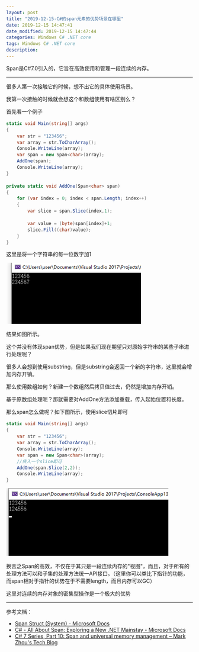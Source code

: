```yaml
---
layout: post
title: "2019-12-15-C#的span元素的优势场景在哪里"
date: 2019-12-15 14:47:41
date_modified: 2019-12-15 14:47:44
categories: Windows C# .NET core 
tags: Windows C# .NET core 
description:
---
```


Span是C#7.0引入的，它旨在高效使用和管理一段连续的内存。

-----

很多人第一次接触它的时候，想不出它的具体使用场景。

我第一次接触的时候就会想这个和数组使用有啥区别么？

首先看一个例子

```c#
static void Main(string[] args)
{
    var str = "123456";
    var array = str.ToCharArray();
    Console.WriteLine(array);
    var span = new Span<char>(array);
    AddOne(span);
    Console.WriteLine(array);
}

private static void AddOne(Span<char> span)
{
    for (var index = 0; index < span.Length; index++)
    {
        var slice = span.Slice(index,1);

        var value = (byte)span[index]+1;
        slice.Fill((char)value);
    }
}

```

这里是将一个字符串的每一位数字加1

![image-20191215155531968](../media/image-20191215155531968.png)

结果如图所示。

这个并没有体现span优势，但是如果我们现在期望只对原始字符串的某些子串进行处理呢？

很多人会想到使用substring，但是substring会返回一个新的字符串，这里就会增加内存开销。

那么使用数组如何？新建一个数组然后拷贝值过去，仍然是增加内存开销。

基于原数组处理呢？那就需要对AddOne方法添加重载，传入起始位置和长度。



那么span怎么做呢？如下图所示，使用slice切片即可

```C#
static void Main(string[] args)
{
    var str = "123456";
    var array = str.ToCharArray();
    Console.WriteLine(array);
    var span = new Span<char>(array);
    //传入一个slice即可
    AddOne(span.Slice(2,2));
    Console.WriteLine(array);
}

```

![image-20191215160113211](../media/image-20191215160113211.png)

换言之Span的高效，不仅在于其只是一段连续内存的"视图"，而且，对于所有的处理方法可以和子集的处理方法统一API接口。（这里你可以类比下指针的功能，而span相对于指针的优势在于不需要length，而且内存可以GC）

这里对连续的内存对象的密集型操作是一个极大的优势

---

参考文档：

-  [Span<T> Struct (System) - Microsoft Docs](https://docs.microsoft.com/en-us/dotnet/api/system.span-1?view=netcore-3.1)
- [C# - All About Span: Exploring a New .NET Mainstay - Microsoft Docs](https://docs.microsoft.com/en-us/archive/msdn-magazine/2018/january/csharp-all-about-span-exploring-a-new-net-mainstay)
- [C# 7 Series, Part 10: Span<T> and universal memory management – Mark Zhou's Tech Blog](https://blogs.msdn.microsoft.com/mazhou/2018/03/25/c-7-series-part-10-spant-and-universal-memory-management/)


